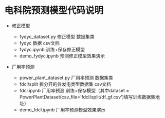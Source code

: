 # 电科院预测模型代码说明

- 修正模型
    - fydyc_dataset.py 修正模型 数据集类
    - fydyc 数据 csv文档
    - fydyc.ipynb 训练+保存修正模型
    - demo_fydyc.ipynb 预测修正模型效果演示

- 厂用率预测
    - power_plant_dataset.py 厂用率预测 数据集类
    - fdcl/split 拆分开的各发电类型数据集 csv文档
    - fdcl.ipynb 厂用率预测 训练+保存模型（其中dataset = PowerPlantDataset(csv_file='fdcl/split/df_gf.csv')填写训练数据集地址）
    - demo_fdcl.ipynb 厂用率预测模型效果演示